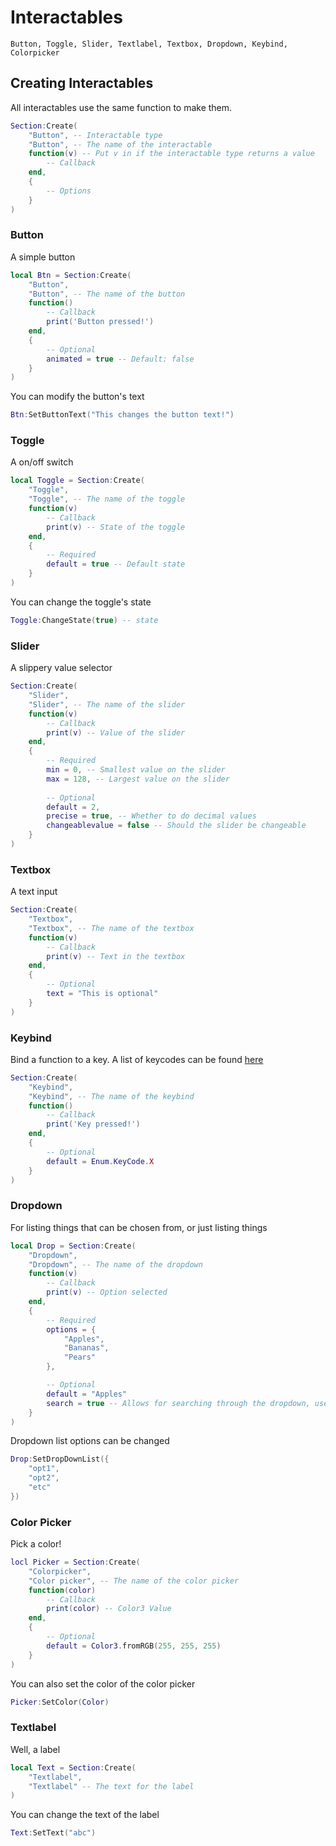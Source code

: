 # Interactables

```
Button, Toggle, Slider, Textlabel, Textbox, Dropdown, Keybind, Colorpicker
```

## Creating Interactables

All interactables use the same function to make them.

```lua
Section:Create(
	"Button", -- Interactable type
	"Button", -- The name of the interactable
	function(v) -- Put v in if the interactable type returns a value
		-- Callback
	end,
	{
		-- Options
	}
)
```

### Button

A simple button

```lua
local Btn = Section:Create(
	"Button",
	"Button", -- The name of the button
	function()
		-- Callback
		print('Button pressed!')
	end,
	{
		-- Optional
		animated = true -- Default: false
	}
)
```

You can modify the button's text

```lua
Btn:SetButtonText("This changes the button text!")
```

### Toggle

A on/off switch

```lua
local Toggle = Section:Create(
	"Toggle",
	"Toggle", -- The name of the toggle
	function(v)
		-- Callback
		print(v) -- State of the toggle
	end,
	{
		-- Required
		default = true -- Default state
	}
)
```

You can change the toggle's state

```lua
Toggle:ChangeState(true) -- state
```

### Slider

A slippery value selector

```lua
Section:Create(
	"Slider",
	"Slider", -- The name of the slider
	function(v)
		-- Callback
		print(v) -- Value of the slider
	end,
	{
		-- Required
		min = 0, -- Smallest value on the slider
		max = 128, -- Largest value on the slider
		
		-- Optional
		default = 2,
		precise = true, -- Whether to do decimal values
		changeablevalue = false -- Should the slider be changeable
	}
)
```

### Textbox

A text input

```lua
Section:Create(
	"Textbox",
	"Textbox", -- The name of the textbox
	function(v)
		-- Callback
		print(v) -- Text in the textbox
	end,
	{
		-- Optional
		text = "This is optional"
	}
)
```

### Keybind

Bind a function to a key. A list of keycodes can be found [here](https://developer.roblox.com/en-us/api-reference/enum/KeyCode)

```lua
Section:Create(
	"Keybind",
	"Keybind", -- The name of the keybind
	function()
		-- Callback
		print('Key pressed!')
	end,
	{
		-- Optional
		default = Enum.KeyCode.X
	}
)
```

### Dropdown

For listing things that can be chosen from, or just listing things

```lua
local Drop = Section:Create(
	"Dropdown",
	"Dropdown", -- The name of the dropdown
	function(v)
		-- Callback
		print(v) -- Option selected
	end,
	{
		-- Required
		options = {
			"Apples",
			"Bananas",
			"Pears"
		},

		-- Optional
		default = "Apples"
		search = true -- Allows for searching through the dropdown, useful for large arrays of values
	}
)
```

Dropdown list options can be changed

```lua
Drop:SetDropDownList({
	"opt1",
	"opt2",
	"etc"
})
```

### Color Picker

Pick a color!

```lua
locl Picker = Section:Create(
	"Colorpicker",
	"Color picker", -- The name of the color picker
	function(color)
		-- Callback
		print(color) -- Color3 Value
	end,
	{
		-- Optional
		default = Color3.fromRGB(255, 255, 255)
	}
)
```

You can also set the color of the color picker

```lua
Picker:SetColor(Color)
```

### Textlabel

Well, a label

```lua
local Text = Section:Create(
	"Textlabel",
	"Textlabel" -- The text for the label
)
```

You can change the text of the label

```lua
Text:SetText("abc")
```